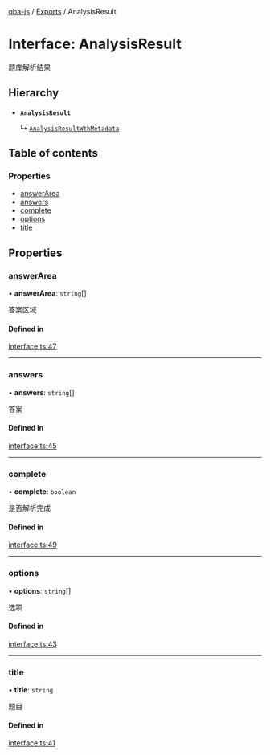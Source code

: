 [qba-js](../README.md) / [Exports](../modules.md) / AnalysisResult

# Interface: AnalysisResult

题库解析结果

## Hierarchy

- **`AnalysisResult`**

  ↳ [`AnalysisResultWthMetadata`](AnalysisResultWthMetadata.md)

## Table of contents

### Properties

- [answerArea](AnalysisResult.md#answerarea)
- [answers](AnalysisResult.md#answers)
- [complete](AnalysisResult.md#complete)
- [options](AnalysisResult.md#options)
- [title](AnalysisResult.md#title)

## Properties

### answerArea

• **answerArea**: `string`[]

答案区域

#### Defined in

[interface.ts:47](https://github.com/enncy/qba-js/blob/9cb96f3/src/interface.ts#L47)

___

### answers

• **answers**: `string`[]

答案

#### Defined in

[interface.ts:45](https://github.com/enncy/qba-js/blob/9cb96f3/src/interface.ts#L45)

___

### complete

• **complete**: `boolean`

是否解析完成

#### Defined in

[interface.ts:49](https://github.com/enncy/qba-js/blob/9cb96f3/src/interface.ts#L49)

___

### options

• **options**: `string`[]

选项

#### Defined in

[interface.ts:43](https://github.com/enncy/qba-js/blob/9cb96f3/src/interface.ts#L43)

___

### title

• **title**: `string`

题目

#### Defined in

[interface.ts:41](https://github.com/enncy/qba-js/blob/9cb96f3/src/interface.ts#L41)
